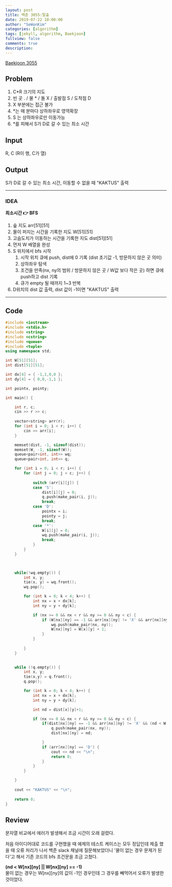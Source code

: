 ```yaml
---
layout: post
title: 백준 3055:탈출
date: 2019-07-22 10:00:00
author: "SeWonKim"
categories: [algorithm]
tags: [jekyll, algorithm, Baekjoon]
fullview: false
comments: true
description: 
---
```


[Baekjoon 3055](https://www.acmicpc.net/problem/3055)

## Problem
  1. C*R 크기의 지도
  2. 빈 곳 . / 물 * / 돌 X / 출발점 S / 도착점 D
  3. X 부분에는 접근 불가
  4. *는 매 분마다 상하좌우로 영역확장
  5. S 는 상하좌우로만 이동가능
  6. *를 피해서 S가 D로 갈 수 있는 최소 시간

## Input
  R, C (R이 행, C가 열)
    
## Output
  S가 D로 갈 수 있는 최소 시간, 이동할 수 없을 때 "KAKTUS" 출력


---


### IDEA
  **최소시간 👉 BFS**
  
  1. 숲 지도 arr[51][51]
  2. 물이 퍼지는 시간을 기록한 지도 W[51][51]
  3. 고슴도치가 이동하는 시간을 기록한 지도 dist[51][51]
  4. 먼저 W 배열을 완성
  5. S 위치에서 bfs 시작
      1. 시작 위치 큐에 push, dist에 0 기록 (dist 초기값 -1, 방문하지 않은 곳 의미)
      2. 상하좌우 탐색
      3. 조건을 만족(nx, ny의 범위 / 방문하지 않은 곳 / W값 보다 작은 곳) 하면 큐에 push하고 dist 기록
      4. 큐가 empty 될 때까지 1~3 반복
  6. D위치의 dist 값 출력, dist 값이 -1이면 "KAKTUS" 출력
     
---


## Code
```cpp
#include <iostream>
#include <stdio.h>
#include <string>
#include <cstring>
#include <queue>
#include <tuple>
using namespace std;

int W[51][51];
int dist[51][51];

int dx[4] = { -1,1,0,0 };
int dy[4] = { 0,0,-1,1 };

int pointx, pointy; 

int main() {

	int r, c;
	cin >> r >> c;
	
	vector<string> arr(r);
	for (int i = 0; i < r; i++) {
		cin >> arr[i];
	}

	memset(dist, -1, sizeof(dist));
	memset(W, -1, sizeof(W));
	queue<pair<int, int>> wq;
	queue<pair<int, int>> q;

	for (int i = 0; i < r; i++) {
		for (int j = 0; j < c; j++) {
			
			switch (arr[i][j]) {
			case 'S':
				dist[i][j] = 0;
				q.push(make_pair(i, j));
				break;
			case 'D':
				pointx = i;
				pointy = j;
				break;
			case '*':
				W[i][j] = 0;
				wq.push(make_pair(i, j));
				break;
			}
		}
	}

	

	while(!wq.empty()) {
		int x, y;
		tie(x, y) = wq.front();
		wq.pop();

		for (int k = 0; k < 4; k++) {
			int nx = x + dx[k];
			int ny = y + dy[k];

			if (nx >= 0 && nx < r && ny >= 0 && ny < c) {
				if (W[nx][ny] == -1 && arr[nx][ny] != 'X' && arr[nx][ny] != 'D') {
					wq.push(make_pair(nx, ny));
					W[nx][ny] = W[x][y] + 1;
				}
			}
			
		}
	}

	
	while (!q.empty()) {
		int x, y;
		tie(x,y) = q.front();
		q.pop();

		for (int k = 0; k < 4; k++) {
			int nx = x + dx[k];
			int ny = y + dy[k];

			int nd = dist[x][y]+1;

			if (nx >= 0 && nx < r && ny >= 0 && ny < c) {
				if(dist[nx][ny] == -1 && arr[nx][ny] != 'X' && (nd < W[nx][ny] || W[nx][ny] == -1)) {
					q.push(make_pair(nx, ny));
					dist[nx][ny] = nd;

				}
				if (arr[nx][ny] == 'D') {
					cout << nd << "\n";
					return 0;
				}
			}
		}

	}
		
	cout << "KAKTUS" << "\n";
	
	return 0;
}
```


## Review
문자열 비교에서 에러가 발생해서 조금 시간이 오래 걸렸다.

처음 아이디어대로 코드를 구현했을 때 예제의 테스트 케이스는 모두 정답인데 제출 했을 때 오류 처리가 나서 백준 slack 채널에 질문해보았더니 '물이 없는 경우 문제가 된다'고 해서 기존 코드의 bfs 조건문을 조금 고쳤다.

**(nd < W[nx][ny] || W[nx][ny] == -1)** \
물이 없는 경우는 W[nx][ny]의 값이 -1인 경우인데 그 경우를 빼먹어서 오류가 발생한 것이었다. 
